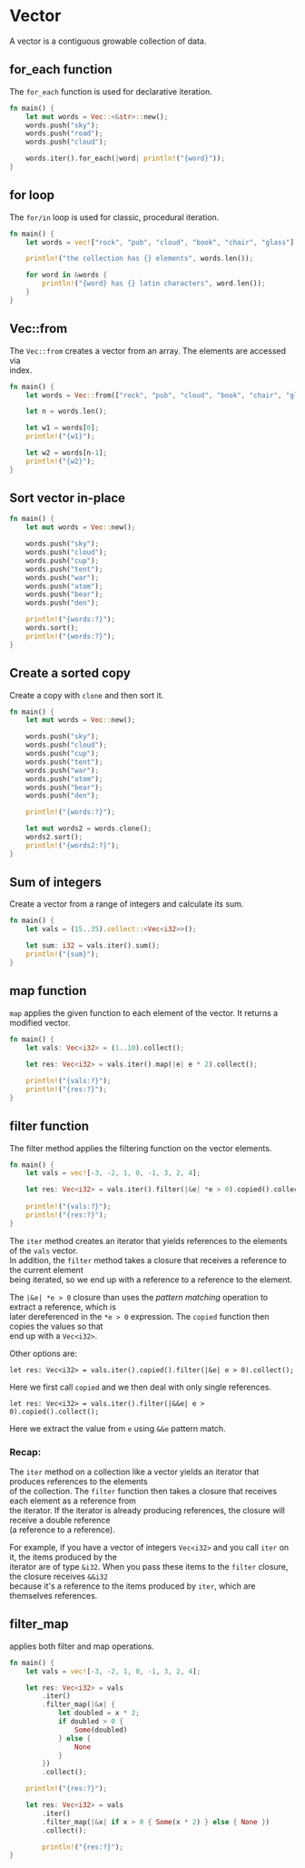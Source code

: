 # Vector 

A vector is a contiguous growable collection of data.  

## for_each function

The `for_each` function is used for declarative iteration.  

```rust
fn main() {
    let mut words = Vec::<&str>::new();
    words.push("sky");
    words.push("road");
    words.push("cloud");

    words.iter().for_each(|word| println!("{word}"));
}
```

## for loop

The `for/in` loop is used for classic, procedural iteration.  

```rust
fn main() {
    let words = vec!["rock", "pub", "cloud", "book", "chair", "glass"];

    println!("the collection has {} elements", words.len());

    for word in &words {
        println!("{word} has {} latin characters", word.len());
    }
}
```

## Vec::from

The `Vec::from` creates a vector from an array. The elements are accessed via  
index.  

```rust
fn main() {
    let words = Vec::from(["rock", "pub", "cloud", "book", "chair", "glass"]);

    let n = words.len();

    let w1 = words[0];
    println!("{w1}");

    let w2 = words[n-1];
    println!("{w2}");
}
```

## Sort vector in-place

```rust
fn main() {
    let mut words = Vec::new();

    words.push("sky");
    words.push("cloud");
    words.push("cup");
    words.push("tent");
    words.push("war");
    words.push("atom");
    words.push("bear");
    words.push("den");

    println!("{words:?}");
    words.sort();
    println!("{words:?}");
}
```

## Create a sorted copy

Create a copy with `clone` and then sort it.  

```rust
fn main() {
    let mut words = Vec::new();

    words.push("sky");
    words.push("cloud");
    words.push("cup");
    words.push("tent");
    words.push("war");
    words.push("atom");
    words.push("bear");
    words.push("den");

    println!("{words:?}");

    let mut words2 = words.clone();
    words2.sort();
    println!("{words2:?}");
}
```

## Sum of integers

Create a vector from a range of integers and calculate its sum.  

```rust
fn main() {
    let vals = (15..35).collect::<Vec<i32>>();

    let sum: i32 = vals.iter().sum();
    println!("{sum}");
}
```

## map function

`map` applies the given function to each element of the vector. It returns a modified vector.  

```rust
fn main() {
    let vals: Vec<i32> = (1..10).collect();
    
    let res: Vec<i32> = vals.iter().map(|e| e * 2).collect();

    println!("{vals:?}");
    println!("{res:?}");
}
```

## filter function

The filter method applies the filtering function on the vector elements.  

```rust
fn main() {
    let vals = vec![-3, -2, 1, 0, -1, 3, 2, 4];

    let res: Vec<i32> = vals.iter().filter(|&e| *e > 0).copied().collect();
   
    println!("{vals:?}");
    println!("{res:?}");
}
```

The `iter` method creates an iterator that yields references to the elements of the `vals` vector.  
In addition, the `filter` method takes a closure that receives a reference to the current element  
being iterated, so we end up with a reference to a reference to the element.  

The `|&e| *e > 0` closure than uses the *pattern matching* operation to extract a reference, which is    
later dereferenced in the `*e > 0` expression. The `copied` function then copies the values so that  
end up with a `Vec<i32>`.  

Other options are:  

`let res: Vec<i32> = vals.iter().copied().filter(|&e| e > 0).collect();`

Here we first call `copied` and we then deal with only single references.  

`let res: Vec<i32> = vals.iter().filter(|&&e| e > 0).copied().collect();`

Here we extract the value from `e` using `&&e` pattern match.  

### Recap:  

The `iter` method on a collection like a vector yields an iterator that produces references to the elements  
of the collection. The `filter` function then takes a closure that receives each element as a reference from  
the iterator. If the iterator is already producing references, the closure will receive a double reference  
(a reference to a reference).  

For example, if you have a vector of integers `Vec<i32>` and you call `iter` on it, the items produced by the  
iterator are of type `&i32`. When you pass these items to the `filter` closure, the closure receives `&&i32`  
because it's a reference to the items produced by `iter`, which are themselves references.  

## filter_map 

applies both filter and map operations.  

```rust
fn main() {
    let vals = vec![-3, -2, 1, 0, -1, 3, 2, 4];

    let res: Vec<i32> = vals
        .iter()
        .filter_map(|&x| {
            let doubled = x * 2;
            if doubled > 0 {
                Some(doubled)
            } else {
                None
            }
        })
        .collect();

    println!("{res:?}");

    let res: Vec<i32> = vals
        .iter()
        .filter_map(|&x| if x > 0 { Some(x * 2) } else { None })
        .collect();

        println!("{res:?}");
}
```



